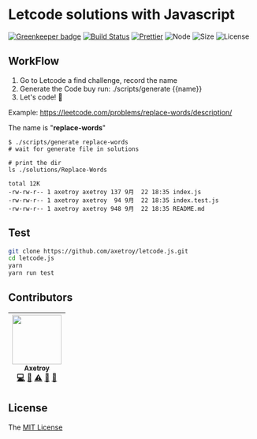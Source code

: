 # Letcode solutions with Javascript

[![Greenkeeper badge](https://badges.greenkeeper.io/axetroy/letcode.js.svg)](https://greenkeeper.io/)
[![Build Status](https://travis-ci.org/axetroy/letcode.js.svg?branch=master)](https://travis-ci.org/axetroy/letcode.js)
[![Prettier](https://img.shields.io/badge/Code%20Style-Prettier-green.svg)](https://github.com/prettier/prettier)
![Node](https://img.shields.io/badge/node-%3E=6.0-blue.svg?style=flat-square)
![Size](https://github-size-badge.herokuapp.com/axetroy/letcode.js.svg)
![License](https://img.shields.io/badge/license-MIT-green.svg)

## WorkFlow

1. Go to Letcode a find challenge, record the name
2. Generate the Code buy run: ./scripts/generate {{name}}
3. Let's code! :facepunch:

Example: https://leetcode.com/problems/replace-words/description/

The name is "**replace-words**"

```
$ ./scripts/generate replace-words
# wait for generate file in solutions

# print the dir
ls ./solutions/Replace-Words

total 12K
-rw-rw-r-- 1 axetroy axetroy 137 9月  22 18:35 index.js
-rw-rw-r-- 1 axetroy axetroy  94 9月  22 18:35 index.test.js
-rw-rw-r-- 1 axetroy axetroy 948 9月  22 18:35 README.md
```

## Test

```bash
git clone https://github.com/axetroy/letcode.js.git
cd letcode.js
yarn
yarn run test
```

## Contributors

<!-- ALL-CONTRIBUTORS-LIST:START - Do not remove or modify this section -->
| [<img src="https://avatars1.githubusercontent.com/u/9758711?v=3" width="100px;"/><br /><sub>Axetroy</sub>](http://axetroy.github.io)<br />[💻](https://github.com/gpmer/gpm.js/commits?author=axetroy "Code") [🔌](#plugin-axetroy "Plugin/utility libraries") [⚠️](https://github.com/gpmer/gpm.js/commits?author=axetroy "Tests") [🐛](https://github.com/gpmer/gpm.js/issues?q=author%3Aaxetroy "Bug reports") [🎨](#design-axetroy "Design") |
| :---: |
<!-- ALL-CONTRIBUTORS-LIST:END -->

## License

The [MIT License](https://github.com/axetroy/js-lib-boilerplate/blob/master/LICENSE)